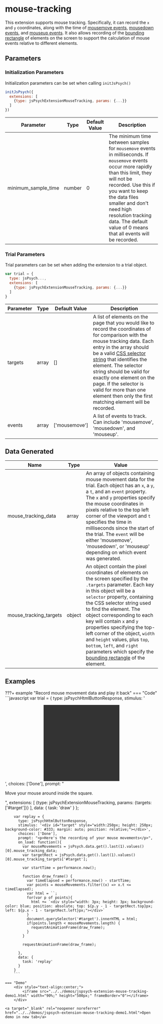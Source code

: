 # mouse-tracking

This extension supports mouse tracking. 
Specifically, it can record the `x` and `y` coordinates, along with the time of [mousemove events](https://developer.mozilla.org/en-US/docs/Web/API/Element/mousemove_event), [mousedown events](https://developer.mozilla.org/en-US/docs/Web/API/Element/mousedown_event), and [mouseup events](https://developer.mozilla.org/en-US/docs/Web/API/Element/mouseup_event).
It also allows recording of the [bounding rectangle](https://developer.mozilla.org/en-US/docs/Web/API/Element/getBoundingClientRect) of elements on the screen to support the calculation of mouse events relative to different elements.

## Parameters

### Initialization Parameters

Initialization parameters can be set when calling `initJsPsych()`

```js
initJsPsych({
  extensions: [
    {type: jsPsychExtensionMouseTracking, params: {...}}
  ]
})
```

Parameter | Type | Default Value | Description
----------|------|---------------|------------
minimum_sample_time | number | 0 | The minimum time between samples for `mousemove` events in milliseconds. If `mousemove` events occur more rapidly than this limit, they will not be recorded. Use this if you want to keep the data files smaller and don't need high resolution tracking data. The default value of 0 means that all events will be recorded.

### Trial Parameters

Trial parameters can be set when adding the extension to a trial object.

```js
var trial = {
  type: jsPsych...,
  extensions: [
    {type: jsPsychExtensionMouseTracking, params: {...}}
  ]
}
```

Parameter | Type | Default Value | Description
----------|------|---------------|------------
targets | array | [] | A list of elements on the page that you would like to record the coordinates of for comparison with the mouse tracking data. Each entry in the array should be a valid [CSS selector string](https://www.w3schools.com/cssref/css_selectors.asp) that identifies the element. The selector string should be valid for exactly one element on the page. If the selector is valid for more than one element then only the first matching element will be recorded.
events | array | ['mousemove'] | A list of events to track. Can include 'mousemove', 'mousedown', and 'mouseup'. 

## Data Generated

Name | Type | Value
-----|------|------
mouse_tracking_data | array | An array of objects containing mouse movement data for the trial. Each object has an `x`, a `y`,  a `t`, and an `event` property. The `x` and `y` properties specify the mouse coordinates in pixels relative to the top left corner of the viewport and `t` specifies the time in milliseconds since the start of the trial. The `event` will be either 'mousemove', 'mousedown', or 'mouseup' depending on which event was generated.
mouse_tracking_targets | object | An object contain the pixel coordinates of elements on the screen specified by the `.targets` parameter. Each key in this object will be a `selector` property, containing the CSS selector string used to find the element. The object corresponding to each key will contain `x` and `y` properties specifying the top-left corner of the object, `width` and `height` values, plus `top`, `bottom`, `left`, and `right` parameters which specify the [bounding rectangle](https://developer.mozilla.org/en-US/docs/Web/API/Element/getBoundingClientRect) of the element. 

## Examples

???+ example "Record mouse movement data and play it back"
    === "Code"
        ```javascript
        var trial = {
          type: jsPsychHtmlButtonResponse,
          stimulus: '<div id="target" style="width:250px; height: 250px; background-color: #333; margin: auto;"></div>',
          choices: ['Done'],
          prompt: "<p>Move your mouse around inside the square.</p>",
          extensions: [
            {type: jsPsychExtensionMouseTracking, params: {targets: ['#target']}}
          ],
          data: {
            task: 'draw'
          }
        };

        var replay = {
          type: jsPsychHtmlButtonResponse,
          stimulus: '<div id="target" style="width:250px; height: 250px; background-color: #333; margin: auto; position: relative;"></div>',
          choices: ['Done'],
          prompt: "<p>Here's the recording of your mouse movements</p>",
          on_load: function(){
            var mouseMovements = jsPsych.data.get().last(1).values()[0].mouse_tracking_data;
            var targetRect = jsPsych.data.get().last(1).values()[0].mouse_tracking_targets['#target'];
            
            var startTime = performance.now();

            function draw_frame() {
              var timeElapsed = performance.now() - startTime;
              var points = mouseMovements.filter((x) => x.t <= timeElapsed);
              var html = ``;
              for(var p of points){
                html += `<div style="width: 3px; height: 3px; background-color: blue; position: absolute; top: ${p.y - 1 - targetRect.top}px; left: ${p.x - 1 - targetRect.left}px;"></div>`
              }
              document.querySelector('#target').innerHTML = html;
              if(points.length < mouseMovements.length) {
                requestAnimationFrame(draw_frame);
              }
            }

            requestAnimationFrame(draw_frame);

          },
          data: {
            task: 'replay'
          }
        }
        ```
        
    === "Demo"
        <div style="text-align:center;">
            <iframe src="../../demos/jspsych-extension-mouse-tracking-demo1.html" width="90%;" height="500px;" frameBorder="0"></iframe>
        </div>

    <a target="_blank" rel="noopener noreferrer" href="../../demos/jspsych-extension-mouse-tracking-demo1.html">Open demo in new tab</a>